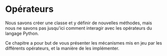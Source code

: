 Opérateurs
==========

Nous savons créer une classe et y définir de nouvelles méthodes, mais nous ne savons pas jusqu'ici comment interagir avec les opérateurs du langage Python.

Ce chapitre a pour but de vous présenter les mécanismes mis en jeu par les différents opérateurs, et la manière de les implémenter.
